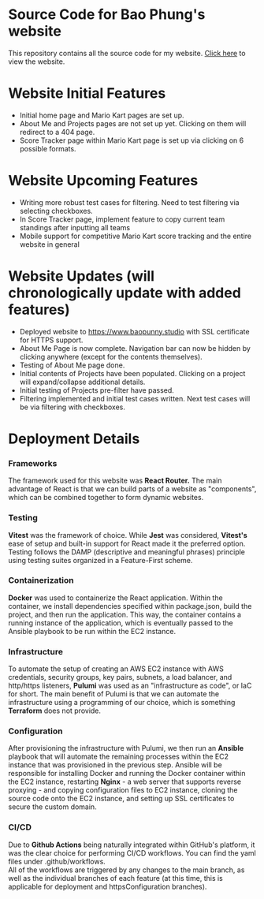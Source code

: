 # Source Code for Bao Phung's website
This repository contains all the source code for my website.  [Click here](https://www.baopunny.studio) to view the website.

# Website Initial Features
- Initial home page and Mario Kart pages are set up.
- About Me and Projects pages are not set up yet.  Clicking on them will redirect to a 404 page.
- Score Tracker page within Mario Kart page is set up via clicking on 6 possible formats.

# Website Upcoming Features
- Writing more robust test cases for filtering.  Need to test filtering via selecting checkboxes.
- In Score Tracker page, implement feature to copy current team standings after inputting all teams
- Mobile support for competitive Mario Kart score tracking and the entire website in general

# Website Updates (will chronologically update with added features)
- Deployed website to https://www.baopunny.studio with SSL certificate for HTTPS support.
- About Me Page is now complete.  Navigation bar can now be hidden by clicking anywhere (except for the contents themselves).
- Testing of About Me page done.  
- Initial contents of Projects have been populated.  Clicking on a project will expand/collapse additional details.
- Initial testing of Projects pre-filter have passed.
- Filtering implemented and initial test cases written.  Next test cases will be via filtering with checkboxes.

# Deployment Details
### Frameworks
The framework used for this website was **React Router.**  The main advantage of React is that we can build parts of a website as "components", which can be combined together to form dynamic websites. 

### Testing
**Vitest** was the framework of choice.  While **Jest** was considered, **Vitest's** ease of setup and built-in support for React made it the preferred option.  Testing follows the DAMP (descriptive and meaningful phrases) principle using testing suites organized in a Feature-First scheme. 

### Containerization
**Docker** was used to containerize the React application.  Within the container, we install dependencies specified within package.json, build the project, and then run the application.  This way, the container contains a running instance of the application, which is eventually passed to the Ansible playbook to be run within the EC2 instance.

### Infrastructure
To automate the setup of creating an AWS EC2 instance with AWS credentials, security groups, key pairs, subnets, a load balancer, and http/https listeners, **Pulumi** was used as an "infrastructure as code", or IaC for short.  The main benefit of Pulumi is that we can automate the infrastructure using a programming of our choice, which is something **Terraform** does not provide.  

### Configuration
After provisioning the infrastructure with Pulumi, we then run an **Ansible** playbook that will automate the remaining processes within the EC2 instance that was provisioned in the previous step.  Ansible will be responsible for installing Docker and running the Docker container within the EC2 instance, restarting **Nginx** - a web server that supports reverse proxying - and copying configuration files to EC2 instance, cloning the source code onto the EC2 instance, and setting up SSL certificates to secure the custom domain.  

### CI/CD
Due to **Github Actions** being naturally integrated within GitHub's platform, it was the clear choice for performing CI/CD workflows.  You can find the yaml files under .github/workflows.  
All of the workflows are triggered by any changes to the main branch, as well as the individual branches of each feature (at this time, this is applicable for deployment and httpsConfiguration branches).  

